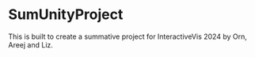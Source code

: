 # SumUnityProject
This is built to create a summative project for InteractiveVis 2024 by Orn, Areej and Liz. 
